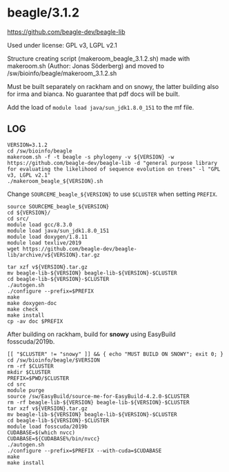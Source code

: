 beagle/3.1.2
========================

<https://github.com/beagle-dev/beagle-lib>

Used under license:
GPL v3, LGPL v2.1

Structure creating script (makeroom_beagle_3.1.2.sh) made with makeroom.sh (Author: Jonas Söderberg) and moved to /sw/bioinfo/beagle/makeroom_3.1.2.sh

Must be built separately on rackham and on snowy, the latter building also for irma and bianca.
No guarantee that pdf docs will be built.

Add the load of  `module load java/sun_jdk1.8.0_151` to the mf file.


LOG
---

    VERSION=3.1.2
    cd /sw/bioinfo/beagle
    makeroom.sh -f -t beagle -s phylogeny -v ${VERSION} -w https://github.com/beagle-dev/beagle-lib -d "general purpose library for evaluating the likelihood of sequence evolution on trees" -l "GPL v3, LGPL v2.1"
    ./makeroom_beagle_${VERSION}.sh 

Change `SOURCEME_beagle_${VERSION}` to use `$CLUSTER` when setting `PREFIX`.

    source SOURCEME_beagle_${VERSION} 
    cd ${VERSION}/
    cd src/
    module load gcc/8.3.0
    module load java/sun_jdk1.8.0_151
    module load doxygen/1.8.11
    module load texlive/2019
    wget https://github.com/beagle-dev/beagle-lib/archive/v${VERSION}.tar.gz

    tar xzf v${VERSION}.tar.gz
    mv beagle-lib-${VERSION} beagle-lib-${VERSION}-$CLUSTER
    cd beagle-lib-${VERSION}-$CLUSTER
    ./autogen.sh
    ./configure --prefix=$PREFIX
    make
    make doxygen-doc
    make check
    make install
    cp -av doc $PREFIX

After building on rackham, build for **snowy** using EasyBuild fosscuda/2019b.

    [[ "$CLUSTER" != "snowy" ]] && { echo "MUST BUILD ON SNOWY"; exit 0; }
    cd /sw/bioinfo/beagle/$VERSION
    rm -rf $CLUSTER
    mkdir $CLUSTER
    PREFIX=$PWD/$CLUSTER
    cd src
    module purge
    source /sw/EasyBuild/source-me-for-EasyBuild-4.2.0-$CLUSTER
    rm -rf beagle-lib-${VERSION} beagle-lib-${VERSION}-$CLUSTER
    tar xzf v${VERSION}.tar.gz
    mv beagle-lib-${VERSION} beagle-lib-${VERSION}-$CLUSTER
    cd beagle-lib-${VERSION}-$CLUSTER
    module load fosscuda/2019b
    CUDABASE=$(which nvcc)
    CUDABASE=${CUDABASE%/bin/nvcc}
    ./autogen.sh
    ./configure --prefix=$PREFIX --with-cuda=$CUDABASE
    make
    make install
